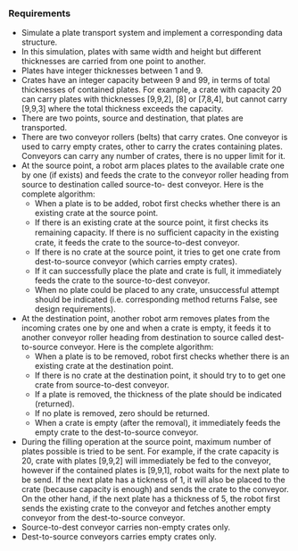 ### Requirements

- Simulate a plate transport system and implement a corresponding data structure.
- In this simulation, plates with same width and height but different thicknesses are carried from one point to another.
- Plates have integer thicknesses between 1 and 9.
- Crates have an integer capacity between 9 and 99, in terms of total thicknesses of contained plates. For example, a crate with capacity 20 can carry plates with thicknesses [9,9,2], [8] or [7,8,4], but cannot carry [9,9,3] where the total thickness exceeds the capacity.
- There are two points, source and destination, that plates are transported.
- There are two conveyor rollers (belts) that carry crates. One conveyor is used to carry empty crates, other to carry the crates containing plates. Conveyors can carry any number of crates, there is no upper limit for it.
- At the source point, a robot arm places plates to the available crate one by one (if exists) and feeds the crate to the conveyor roller heading from source to destination called source-to- dest conveyor. Here is the complete algorithm:
  * When a plate is to be added, robot first checks whether there is an existing crate at the source point.
  * If there is an existing crate at the source point, it first checks its remaining capacity. If there is no suﬃcient capacity in the existing crate, it feeds the crate to the       source-to-dest conveyor.
  * If there is no crate at the source point, it tries to get one crate from dest-to-source conveyor (which carries empty crates).
  * If it can successfully place the plate and crate is full, it immediately feeds the crate to the source-to-dest conveyor.
  * When no plate could be placed to any crate, unsuccessful attempt should be indicated (i.e. corresponding method returns False, see design requirements).
- At the destination point, another robot arm removes plates from the incoming crates one by one and when a crate is empty, it feeds it to another conveyor roller heading from destination to source called dest-to-source conveyor. Here is the complete algorithm:
  * When a plate is to be removed, robot first checks whether there is an existing crate at the destination point.
  * If there is no crate at the destination point, it should try to to get one crate from source-to-dest conveyor.
  * If a plate is removed, the thickness of the plate should be indicated (returned). 
  * If no plate is removed, zero should be returned.
  * When a crate is empty (after the removal), it immediately feeds the empty crate to the dest-to-source conveyor.
- During the filling operation at the source point, maximum number of plates possible is tried to be sent. For example, if the crate capacity is 20, crate with plates [9,9,2] will immediately be fed to the conveyor, however if the contained plates is [9,9,1], robot waits for the next plate to be send. If the next plate has a tickness of 1, it will also be placed to the crate (because capacity is enough) and sends the crate to the conveyor. On the other hand, if the next plate has a thickness of 5, the robot first sends the existing crate to the conveyor and fetches another empty conveyor from the dest-to-source conveyor.
- Source-to-dest conveyor carries non-empty crates only. 
- Dest-to-source conveyors carries empty crates only.
